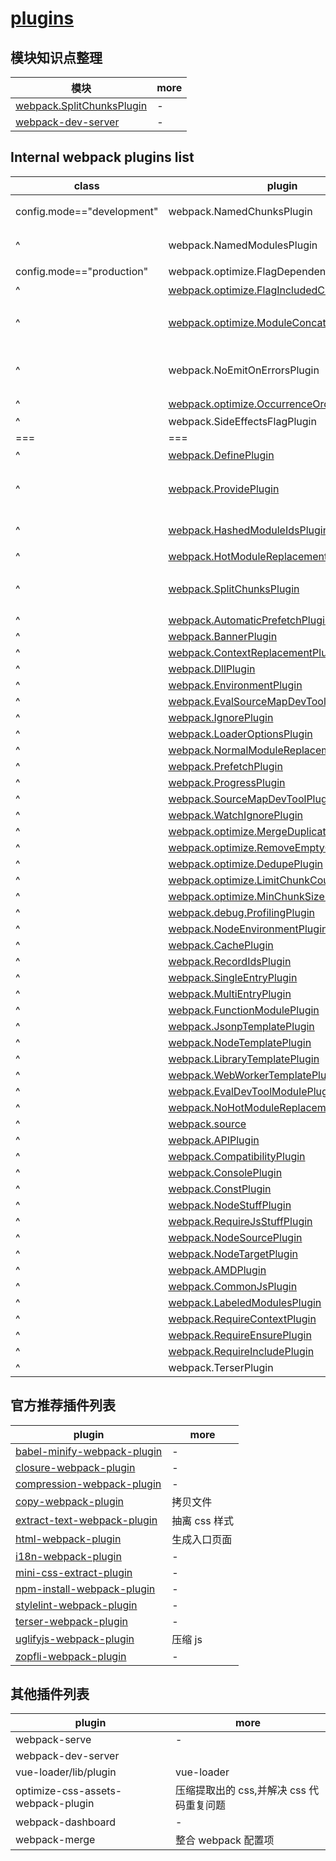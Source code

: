 # [plugins](https://webpack.js.org/plugins/)

## 模块知识点整理

| 模块                                                | more |
| --------------------------------------------------- | ---- |
| [webpack.SplitChunksPlugin](./SplitChunksPlugin.md) | -    |
| [webpack-dev-server](./webpack-dev-server.md)       | -    |

## Internal webpack plugins list

| class                      | plugin                                                                                                                     | more                                                                                     |
| -------------------------- | -------------------------------------------------------------------------------------------------------------------------- | ---------------------------------------------------------------------------------------- |
| config.mode=="development" | webpack.NamedChunksPlugin                                                                                                  | 把 chunk id 变为一个字符串标识符                                                         |
| ^                          | webpack.NamedModulesPlugin                                                                                                 | 在热加载时直接返回更新文件名，而不是文件的 id                                            |
| config.mode=="production"  | webpack.optimize.FlagDependencyUsagePlugin                                                                                 | 删除无用代码的                                                                           |
| ^                          | [webpack.optimize.FlagIncludedChunksPlugin](https://webpack.js.org/plugins/internal-plugins/#flagincludedchunksplugin)     | 删除无用代码的                                                                           |
| ^                          | [webpack.optimize.ModuleConcatenationPlugin](https://webpack.js.org/plugins/module-concatenation-plugin/)                  | 作用域提升 : [Webpack 3 的新功能：Scope Hoisting](https://zhuanlan.zhihu.com/p/27980441) |
| ^                          | webpack.NoEmitOnErrorsPlugin                                                                                               | 跳过编译时出错的代码并记录，使编译后运行时的包不会发生错误                               |
| ^                          | [webpack.optimize.OccurrenceOrderPlugin](https://webpack.js.org/plugins/internal-plugins/#occurrenceorderplugin)           | 按出现顺序排列模块和块                                                                   |
| ^                          | webpack.SideEffectsFlagPlugin                                                                                              | -                                                                                        |
| ===                        | ===                                                                                                                        | ===                                                                                      |
| ^                          | [webpack.DefinePlugin](https://webpack.js.org/plugins/define-plugin/)                                                      | 定义全局变量                                                                             |
| ^                          | [webpack.ProvidePlugin](https://webpack.js.org/plugins/provide-plugin/)                                                    | 自动加载模块，而不必在任何地方导入或需要它们。                                           |
| ^                          | [webpack.HashedModuleIdsPlugin](https://webpack.js.org/plugins/hashed-module-ids-plugin/)                                  | hash 值基于相关模块的路径                                                                |
| ^                          | [webpack.HotModuleReplacementPlugin](https://webpack.js.org/plugins/hot-module-replacement-plugin/)                        | 热重载                                                                                   |
| ^                          | [webpack.SplitChunksPlugin](https://webpack.js.org/plugins/split-chunks-plugin/)                                           | 代码分割,隐式调用，通过 optimization.splitChunks 配置项调用                              |
| ^                          | [webpack.AutomaticPrefetchPlugin](https://webpack.js.org/plugins/automatic-prefetch-plugin/)                               | -                                                                                        |
| ^                          | [webpack.BannerPlugin](https://webpack.js.org/plugins/banner-plugin/)                                                      | -                                                                                        |
| ^                          | [webpack.ContextReplacementPlugin](https://webpack.js.org/plugins/context-replacement-plugin/)                             | -                                                                                        |
| ^                          | [webpack.DllPlugin](https://webpack.js.org/plugins/dll-plugin/)                                                            | -                                                                                        |
| ^                          | [webpack.EnvironmentPlugin](https://webpack.js.org/plugins/environment-plugin/)                                            | -                                                                                        |
| ^                          | [webpack.EvalSourceMapDevToolPlugin](https://webpack.js.org/plugins/eval-source-map-dev-tool-plugin/)                      | -                                                                                        |
| ^                          | [webpack.IgnorePlugin](https://webpack.js.org/plugins/ignore-plugin/)                                                      | -                                                                                        |
| ^                          | [webpack.LoaderOptionsPlugin](https://webpack.js.org/plugins/loader-options-plugin/)                                       | -                                                                                        |
| ^                          | [webpack.NormalModuleReplacementPlugin](https://webpack.js.org/plugins/normal-module-replacement-plugin/)                  | -                                                                                        |
| ^                          | [webpack.PrefetchPlugin](https://webpack.js.org/plugins/prefetch-plugin/)                                                  | -                                                                                        |
| ^                          | [webpack.ProgressPlugin](https://webpack.js.org/plugins/progress-plugin/)                                                  | -                                                                                        |
| ^                          | [webpack.SourceMapDevToolPlugin](https://webpack.js.org/plugins/source-map-dev-tool-plugin/)                               | -                                                                                        |
| ^                          | [webpack.WatchIgnorePlugin](https://webpack.js.org/plugins/watch-ignore-plugin/)                                           | -                                                                                        |
| ^                          | [webpack.optimize.MergeDuplicateChunksPlugin](https://webpack.js.org/plugins/internal-plugins/#mergeduplicatechunksplugin) | -                                                                                        |
| ^                          | [webpack.optimize.RemoveEmptyChunksPlugin](https://webpack.js.org/plugins/internal-plugins/#removeemptychunksplugin)       | -                                                                                        |
| ^                          | [webpack.optimize.DedupePlugin](https://webpack.js.org/plugins/internal-plugins/#dedupeplugin)                             | -                                                                                        |
| ^                          | [webpack.optimize.LimitChunkCountPlugin](https://webpack.js.org/plugins/limit-chunk-count-plugin/)                         | -                                                                                        |
| ^                          | [webpack.optimize.MinChunkSizePlugin](https://webpack.js.org/plugins/min-chunk-size-plugin/)                               | -                                                                                        |
| ^                          | [webpack.debug.ProfilingPlugin](https://webpack.js.org/plugins/profiling-plugin/)                                          | -                                                                                        |
| ^                          | [webpack.NodeEnvironmentPlugin](https://webpack.js.org/plugins/internal-plugins/#nodeenvironmentplugin)                    | -                                                                                        |
| ^                          | [webpack.CachePlugin](https://webpack.js.org/plugins/internal-plugins/#cacheplugin)                                        | -                                                                                        |
| ^                          | [webpack.RecordIdsPlugin](https://webpack.js.org/plugins/internal-plugins/#recordidsplugin)                                | -                                                                                        |
| ^                          | [webpack.SingleEntryPlugin](https://webpack.js.org/plugins/internal-plugins/#singleentryplugin)                            | -                                                                                        |
| ^                          | [webpack.MultiEntryPlugin](https://webpack.js.org/plugins/internal-plugins/#multientryplugin)                              | -                                                                                        |
| ^                          | [webpack.FunctionModulePlugin](https://webpack.js.org/plugins/internal-plugins/#functionmoduleplugin)                      | -                                                                                        |
| ^                          | [webpack.JsonpTemplatePlugin](https://webpack.js.org/plugins/internal-plugins/#jsonptemplateplugin)                        | -                                                                                        |
| ^                          | [webpack.NodeTemplatePlugin](https://webpack.js.org/plugins/internal-plugins/#nodetemplateplugin)                          | -                                                                                        |
| ^                          | [webpack.LibraryTemplatePlugin](https://webpack.js.org/plugins/internal-plugins/#librarytemplateplugin)                    | -                                                                                        |
| ^                          | [webpack.WebWorkerTemplatePlugin](https://webpack.js.org/plugins/internal-plugins/#webworkertemplateplugin)                | -                                                                                        |
| ^                          | [webpack.EvalDevToolModulePlugin](https://webpack.js.org/plugins/internal-plugins/#evaldevtoolmoduleplugin)                | -                                                                                        |
| ^                          | [webpack.NoHotModuleReplacementPlugin](https://webpack.js.org/plugins/internal-plugins/#nohotmodulereplacementplugin)      | -                                                                                        |
| ^                          | [webpack.source](https://webpack.js.org/plugins/internal-plugins/#source)                                                  | -                                                                                        |
| ^                          | [webpack.APIPlugin](https://webpack.js.org/plugins/internal-plugins/#apiplugin)                                            | -                                                                                        |
| ^                          | [webpack.CompatibilityPlugin](https://webpack.js.org/plugins/internal-plugins/#compatibilityplugin)                        | -                                                                                        |
| ^                          | [webpack.ConsolePlugin](https://webpack.js.org/plugins/internal-plugins/#consoleplugin)                                    | -                                                                                        |
| ^                          | [webpack.ConstPlugin](https://webpack.js.org/plugins/internal-plugins/#constplugin)                                        | -                                                                                        |
| ^                          | [webpack.NodeStuffPlugin](https://webpack.js.org/plugins/internal-plugins/#nodestuffplugin)                                | -                                                                                        |
| ^                          | [webpack.RequireJsStuffPlugin](https://webpack.js.org/plugins/internal-plugins/#requirejsstuffplugin)                      | -                                                                                        |
| ^                          | [webpack.NodeSourcePlugin](https://webpack.js.org/plugins/internal-plugins/#nodesourceplugin)                              | -                                                                                        |
| ^                          | [webpack.NodeTargetPlugin](https://webpack.js.org/plugins/internal-plugins/#nodetargetplugin)                              | -                                                                                        |
| ^                          | [webpack.AMDPlugin](https://webpack.js.org/plugins/internal-plugins/#amdplugin)                                            | -                                                                                        |
| ^                          | [webpack.CommonJsPlugin](https://webpack.js.org/plugins/internal-plugins/#commonjsplugin)                                  | -                                                                                        |
| ^                          | [webpack.LabeledModulesPlugin](https://webpack.js.org/plugins/internal-plugins/#labeledmodulesplugin)                      | -                                                                                        |
| ^                          | [webpack.RequireContextPlugin](https://webpack.js.org/plugins/internal-plugins/#requirecontextplugin)                      | -                                                                                        |
| ^                          | [webpack.RequireEnsurePlugin](https://webpack.js.org/plugins/internal-plugins/#requireensureplugin)                        | -                                                                                        |
| ^                          | [webpack.RequireIncludePlugin](https://webpack.js.org/plugins/internal-plugins/#requireincludeplugin)                      | -                                                                                        |
| ^                          | webpack.TerserPlugin                                                                                                       | -                                                                                        |

## 官方推荐插件列表

| plugin                                                                                     | more          |
| ------------------------------------------------------------------------------------------ | ------------- |
| [babel-minify-webpack-plugin](https://webpack.js.org/plugins/babel-minify-webpack-plugin/) | -             |
| [closure-webpack-plugin](https://webpack.js.org/plugins/closure-webpack-plugin/)           | -             |
| [compression-webpack-plugin](https://webpack.js.org/plugins/compression-webpack-plugin/)   | -             |
| [copy-webpack-plugin](https://webpack.js.org/plugins/copy-webpack-plugin/)                 | 拷贝文件      |
| [extract-text-webpack-plugin](https://webpack.js.org/plugins/extract-text-webpack-plugin/) | 抽离 css 样式 |
| [html-webpack-plugin](https://webpack.js.org/plugins/html-webpack-plugin/)                 | 生成入口页面  |
| [i18n-webpack-plugin](https://webpack.js.org/plugins/i18n-webpack-plugin/)                 | -             |
| [mini-css-extract-plugin](https://webpack.js.org/plugins/mini-css-extract-plugin/)         | -             |
| [npm-install-webpack-plugin](https://webpack.js.org/plugins/npm-install-webpack-plugin/)   | -             |
| [stylelint-webpack-plugin](https://webpack.js.org/plugins/stylelint-webpack-plugin/)       | -             |
| [terser-webpack-plugin](https://webpack.js.org/plugins/terser-webpack-plugin/)             | -             |
| [uglifyjs-webpack-plugin](https://webpack.js.org/plugins/uglifyjs-webpack-plugin/)         | 压缩 js       |
| [zopfli-webpack-plugin](https://webpack.js.org/plugins/zopfli-webpack-plugin/)             | -             |

## 其他插件列表

| plugin                             | more                                     |
| ---------------------------------- | ---------------------------------------- |
| webpack-serve                      | -                                        |
| webpack-dev-server                 |
| vue-loader/lib/plugin              | vue-loader                               |
| optimize-css-assets-webpack-plugin | 压缩提取出的 css,并解决 css 代码重复问题 |
| webpack-dashboard                  | -                                        |
| webpack-merge                      | 整合 webpack 配置项                      |
